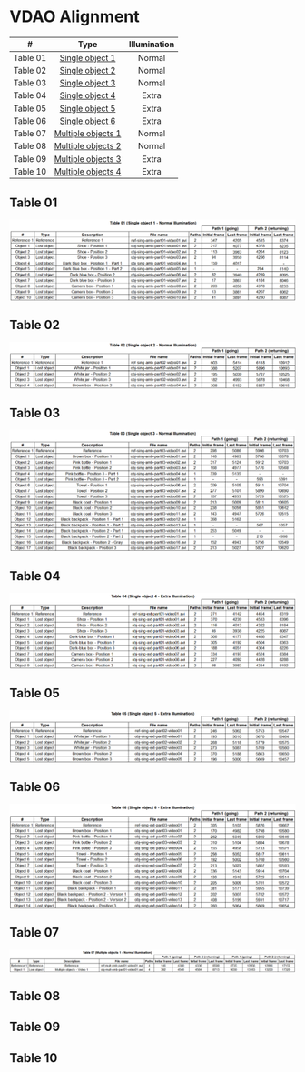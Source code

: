 
# VDAO Alignment

| # | Type | Illumination |
| :---: | :---: | :---: |
| Table 01 | [Single object 1](#table_01) | Normal |
| Table 02 | [Single object 2](#table_02) | Normal |
| Table 03 | [Single object 3](#table_03) | Normal |
| Table 04 | [Single object 4](#table_04) | Extra |
| Table 05 | [Single object 5](#table_05) | Extra |
| Table 06 | [Single object 6](#table_06) | Extra |
| Table 07 | [Multiple objects 1](#table_07) | Normal |
| Table 08 | [Multiple objects 2](#table_08) | Normal |
| Table 09 | [Multiple objects 3](#table_09) | Extra |
| Table 10 | [Multiple objects 4](#table_10) | Extra |

<a name="table_01"></a>
## Table 01 ##
<p align="center">
<img src="https://github.com/rafaelpadilla/DeepLearning-VDAO/blob/master/images/table01_video_alignment.png" align="center"/></p>

## Table 02 ##
<a name="table_02"></a>
<p align="center">
<img src="https://github.com/rafaelpadilla/DeepLearning-VDAO/blob/master/images/table02_video_alignment.png" align="center"/></p>

## Table 03 ##
<a name="table_03"></a>
<p align="center">
<img src="https://github.com/rafaelpadilla/DeepLearning-VDAO/blob/master/images/table03_video_alignment.png" align="center"/></p>

## Table 04 ##
<a name="table_04"></a>
<p align="center">
<img src="https://github.com/rafaelpadilla/DeepLearning-VDAO/blob/master/images/table04_video_alignment.png" align="center"/></p>

## Table 05 ##
<a name="table_05"></a>
<p align="center">
<img src="https://github.com/rafaelpadilla/DeepLearning-VDAO/blob/master/images/table05_video_alignment.png" align="center"/></p>

## Table 06 ##
<a name="table_06"></a>
<p align="center">
<img src="https://github.com/rafaelpadilla/DeepLearning-VDAO/blob/master/images/table06_video_alignment.png" align="center"/></p>

## Table 07 ##
<a name="table_07"></a>
<p align="center">
<img src="https://github.com/rafaelpadilla/DeepLearning-VDAO/blob/master/images/table07_video_alignment.png" align="center"/></p>

## Table 08 ##
<a name="table_08"></a>

## Table 09 ##
<a name="table_09"></a>

## Table 10 ##
<a name="table_10"></a>
